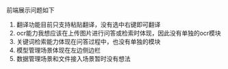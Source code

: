 前端展示问题如下

1. 翻译功能目前只支持粘贴翻译，没有选中右键即可翻译
2. ocr能力我想应该在上传图片进行问答或检索时体现，因此没有单独的ocr模块
3. 关键词检索能力体现在问答过程中，也没有单独的模块
4. 模型管理场景体现在左边侧边栏
5. 数据管理场景和文件接入场景暂时没有想法
